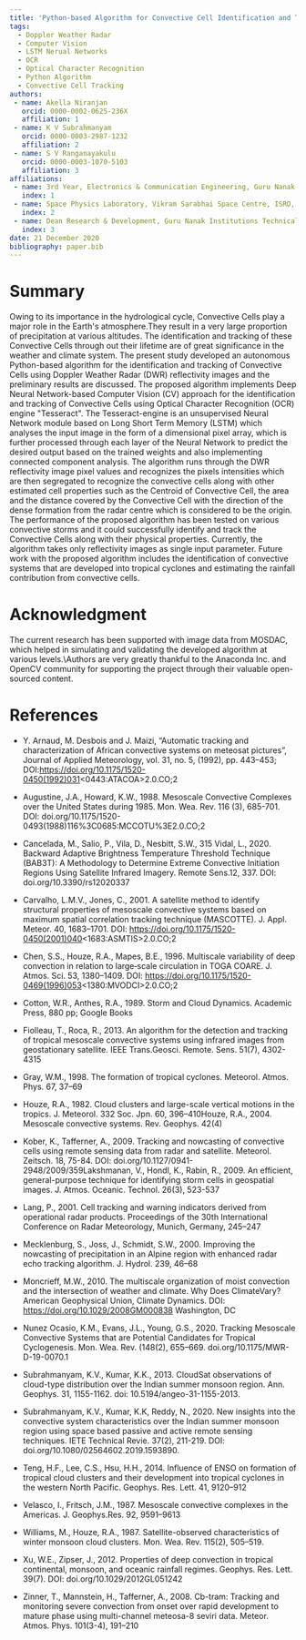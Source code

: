 ```yaml
---
title: 'Python-based Algorithm for Convective Cell Identification and Tracking using DWR Reflectivity Images'
tags:
  - Doppler Weather Radar
  - Computer Vision
  - LSTM Nerual Networks
  - OCR
  - Optical Character Recognition
  - Python Algorithm
  - Convective Cell Tracking
authors:
 - name: Akella Niranjan
   orcid: 0000-0002-0625-236X
   affiliation: 1
 - name: K V Subrahmanyam
   orcid: 0000-0003-2987-1232
   affiliation: 2
 - name: S V Ranganayakulu
   orcid: 0000-0003-1070-5103
   affiliation: 3
affiliations:
 - name: 3rd Year, Electronics & Communication Engineering, Guru Nanak Institutions Technical Campus, Ibrahimpatnam, Telangana, India
   index: 1
 - name: Space Physics Laboratory, Vikram Sarabhai Space Centre, ISRO, Trivandrum, India
   index: 2
 - name: Dean Research & Development, Guru Nanak Institutions Technical Campus, Ibrahimpatnam, Telangana, India
   index: 3
date: 21 December 2020
bibliography: paper.bib
---
```


# Summary
Owing to its importance in the hydrological cycle, Convective Cells play a major role in the Earth's atmosphere.They result in a very large proportion of precipitation at various altitudes. The identification and tracking of these Convective Cells through out their lifetime are of great significance in the weather and climate system. The present study developed an autonomous Python-based algorithm for the identification and tracking of Convective Cells using Doppler Weather Radar (DWR) reflectivity images and the preliminary results are discussed. The proposed algorithm implements Deep Neural Network-based Computer Vision (CV) approach for the identification and tracking of Convective Cells using Optical Character Recognition (OCR) engine "Tesseract". The Tesseract-engine is an unsupervised Neural Network module based on Long Short Term Memory (LSTM) which analyses the input image in the form of a dimensional pixel array, which is further processed through each layer of the Neural Network to predict the desired output based on the trained weights and also implementing connected component analysis. The algorithm runs through the DWR reflectivity image pixel values and recognizes the pixels intensities which are then segregated to recognize the convective cells along with other estimated cell properties such as the Centroid of Convective Cell, the area and the distance covered by the Convective Cell with the  direction of the dense formation from the radar centre which is considered to be the origin. The performance of the proposed algorithm has been tested on various convective storms and it could successfully identify and track the Convective Cells along with their physical properties. Currently, the algorithm takes only reflectivity images as single input parameter. Future work with the proposed algorithm includes the identification of convective systems that are developed into tropical cyclones and estimating the rainfall contribution from convective cells.

# Acknowledgment

The current research has been supported with image data from MOSDAC, which helped in simulating and validating the developed algorithm at various levels.\\Authors are very greatly thankful to the Anaconda Inc. and OpenCV community for supporting the project through their valuable open-sourced content.

# References

- Y. Arnaud, M. Desbois and J. Maizi, “Automatic tracking and characterization of African convective systems on meteosat pictures”, Journal of Applied Meteorology, vol. 31, no. 5, (1992), pp. 443–453; DOI:https://doi.org/10.1175/1520-0450(1992)031<0443:ATACOA>2.0.CO;2

- Augustine, J.A., Howard, K.W., 1988. Mesoscale Convective Complexes over the United States during 1985. Mon. Wea. Rev. 116 (3), 685-701. DOI: doi.org/10.1175/1520-0493(1988)116%3C0685:MCCOTU%3E2.0.CO;2 
- Cancelada, M., Salio, P., Vila, D., Nesbitt, S.W., 315 Vidal, L., 2020. Backward Adaptive Brightness Temperature Threshold Technique (BAB3T): A Methodology to Determine Extreme Convective Initiation Regions Using Satellite Infrared Imagery. Remote Sens.12, 337. DOI: doi.org/10.3390/rs12020337
- Carvalho, L.M.V., Jones, C., 2001. A satellite method to identify structural properties of mesoscale convective systems based on maximum spatial correlation tracking technique (MASCOTTE). J. Appl. Meteor. 40, 1683–1701. DOI: https://doi.org/10.1175/1520-0450(2001)040<1683:ASMTIS>2.0.CO;2
- Chen, S.S., Houze, R.A., Mapes, B.E., 1996. Multiscale variability of deep convection in
relation to large‐scale circulation in TOGA COARE. J. Atmos. Sci. 53, 1380–1409. DOI: https://doi.org/10.1175/1520-0469(1996)053<1380:MVODCI>2.0.CO;2
- Cotton, W.R., Anthes, R.A., 1989. Storm and Cloud Dynamics. Academic Press, 880 pp; Google Books
- Fiolleau, T., Roca, R., 2013. An algorithm for the detection and tracking of tropical mesoscale convective systems using infrared images from geostationary satellite. IEEE Trans.Geosci. Remote. Sens. 51(7), 4302-4315
- Gray, W.M., 1998. The formation of tropical cyclones. Meteorol. Atmos. Phys. 67, 37–69
- Houze, R.A., 1982. Cloud clusters and large-scale vertical motions in the tropics. J. Meteorol.
332 Soc. Jpn. 60, 396–410Houze, R.A., 2004. Mesoscale convective systems. Rev. Geophys. 42(4)
- Kober, K., Tafferner, A., 2009. Tracking and nowcasting of convective cells using remote sensing data from radar and satellite. Meteorol. Zeitsch. 18, 75-84. DOI: doi.org/10.1127/0941-2948/2009/359Lakshmanan, V., Hondl, K., Rabin, R., 2009. An efficient, general-purpose technique for identifying storm cells in geospatial images. J. Atmos. Oceanic. Technol. 26(3), 523-537
- Lang, P., 2001. Cell tracking and warning indicators derived from operational radar products. Proceedings of the 30th International Conference on Radar Meteorology, Munich, Germany, 245–247
- Mecklenburg, S., Joss, J., Schmidt, S.W., 2000. Improving the nowcasting of precipitation in an Alpine region with enhanced radar echo tracking algorithm. J. Hydrol. 239, 46–68
- Moncrieff, M.W., 2010. The multiscale organization of moist convection and the intersection of weather and climate. Why Does ClimateVary? American Geophysical Union, Climate Dynamics. DOI: https://doi.org/10.1029/2008GM000838 Washington, DC
- Nunez Ocasio, K.M., Evans, J.L., Young, G.S., 2020. Tracking Mesoscale Convective Systems that are Potential Candidates for Tropical Cyclogenesis. Mon. Wea. Rev. (148(2), 655–669. doi.org/10.1175/MWR-D-19-0070.1
- Subrahmanyam, K.V., Kumar, K.K., 2013. CloudSat observations of cloud-type distribution over the Indian summer monsoon region. Ann. Geophys. 31, 1155-1162. doi: 10.5194/angeo-31-1155-2013.
- Subrahmanyam, K.V., Kumar, K.K, Reddy, N., 2020. New insights into the convective system characteristics over the Indian summer monsoon region using space based passive and active remote sensing techniques. IETE Technical Revie. 37(2), 211-219.
DOI: doi.org/10.1080/02564602.2019.1593890.
- Teng, H.F., Lee, C.S., Hsu, H.H., 2014. Influence of ENSO on formation of tropical cloud clusters and their development into tropical cyclones in the western North Pacific. Geophys. Res. Lett. 41, 9120–912
- Velasco, I., Fritsch, J.M., 1987. Mesoscale convective complexes in the Americas. J. Geophys.Res. 92, 9591–9613
- Williams, M., Houze, R.A., 1987. Satellite-observed characteristics of winter monsoon cloud clusters. Mon. Wea. Rev. 115(2), 505–519.
- Xu, W.E., Zipser, J., 2012. Properties of deep convection in tropical continental, monsoon, and oceanic rainfall regimes. Geophys. Res. Lett. 39(7). DOI: doi.org/10.1029/2012GL051242
- Zinner, T., Mannstein, H., Tafferner, A., 2008. Cb-tram: Tracking and monitoring severe convection from onset over rapid development to mature phase using multi-channel meteosa-8 seviri data. Meteor. Atmos. Phys. 101(3-4), 191–210